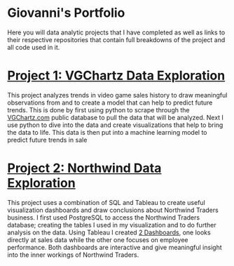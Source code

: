 # Giovanni's Portfolio
Here you will data analytic projects that I have completed as well as links to their respective repositories that contain full breakdowns of the project and all code used in it.



# [Project 1: VGChartz Data Exploration](https://github.com/gpecorino/Vgchartz_Data_Exploration)
This project analyzes trends in video game sales history to draw meaningful observations from and to create a model that can help to predict future trends. This is done by first using python to scrape through the [VGChartz.com](https://www.vgchartz.com/games/games.php?page=1&results=1000&order=TotalSales&ownership=Both&direction=DESC&showtotalsales=1&shownasales=1&showpalsales=1&showjapansales=1&showothersales=1&showpublisher=1&showdeveloper=1&showreleasedate=1&showlastupdate=0&showvgchartzscore=0&showcriticscore=1&showuserscore=1) public database to pull the data that will be analyzed. Next I use python to dive into the data and create visualizations that help to bring the data to life. This data is then put into a machine learning model to predict future trends in sale


# [Project 2: Northwind Data Exploration](https://github.com/gpecorino/Northwind-Data-Exploration)
This project uses a combination of SQL and Tableau to create useful visualization dashboards and draw conclusions about Northwind Traders business. I first used PostgreSQL to access the Northwind Traders database; creating the tables I used in my visualization and to do further analysis on the data. Using Tableau I created [2 Dashboards](https://public.tableau.com/app/profile/giovanni.pecorino/viz/NorthwindDashboards/SalesBreakdown?publish=yes), one looks directly at sales data while the other one focuses on employee performance. Both dashboards are interactive and give meaningful insight into the inner workings of Northwind Traders.
